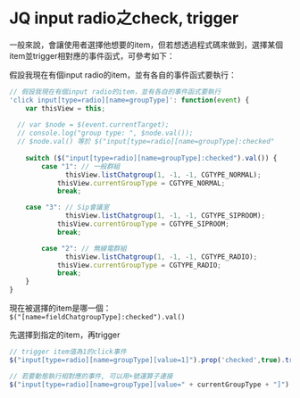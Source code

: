 # JQ input radio之check, trigger

一般來說，會讓使用者選擇他想要的item，但若想透過程式碼來做到，選擇某個item並trigger相對應的事件函式，可參考如下：

假設我現在有個input radio的item，並有各自的事件函式要執行：

```javascript
// 假設我現在有個input radio的item，並有各自的事件函式要執行
'click input[type=radio][name=groupType]': function(event) {
	var thisView = this;
  
  // var $node = $(event.currentTarget);
  // console.log("group type: ", $node.val());
  // $node.val() 等於 $("input[type=radio][name=groupType]:checked"
	
	switch ($("input[type=radio][name=groupType]:checked").val()) {
		case "1": // 一般群組
			  thisView.listChatgroup(1, -1, -1, CGTYPE_NORMAL);
    		thisView.currentGroupType = CGTYPE_NORMAL;
    		break;

    case "3": // Sip會議室
			  thisView.listChatgroup(1, -1, -1, CGTYPE_SIPROOM);
    		thisView.currentGroupType = CGTYPE_SIPROOM;
    		break;

		case "2": // 無線電群組
			  thisView.listChatgroup(1, -1, -1, CGTYPE_RADIO);
    		thisView.currentGroupType = CGTYPE_RADIO;
    		break;  	
	}
}
```

現在被選擇的item是哪一個：  
`$("[name=fieldChatgroupType]:checked").val()`



先選擇到指定的item，再trigger

```javascript
// trigger item值為1的click事件
$("input[type=radio][name=groupType][value=1]").prop('checked',true).trigger("click");

// 若要動態執行相對應的事件, 可以用+號運算子連接
$("input[type=radio][name=groupType][value=" + currentGroupType + "]").prop('checked',true).trigger("click");
```



